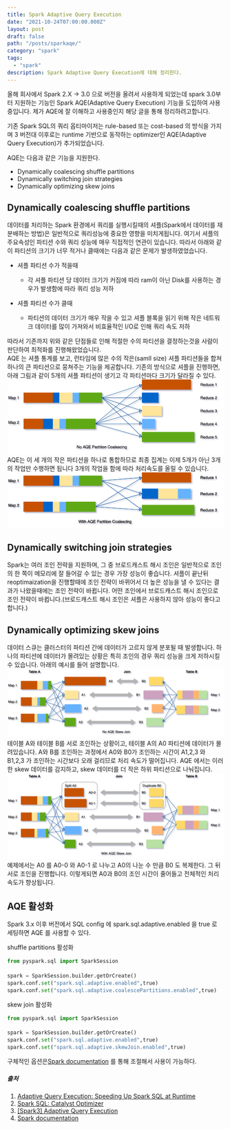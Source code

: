 ```yaml
---
title: Spark Adaptive Query Execution
date: "2021-10-24T07:00:00.000Z"
layout: post
draft: false
path: "/posts/sparkaqe/"
category: "spark"
tags:
  - "spark"
description: Spark Adaptive Query Execution에 대해 정리한다.
---
```


올해 회사에서 Spark 2.X -> 3.0 으로 버전을 올려서 사용하게 되었는데
spark 3.0부터 지원하는 기능인 Spark AQE(Adaptive Query Execution) 기능을 도입하여 사용중입니다.
제가 AQE에 잘 이해하고 사용중인지 해당 글을 통해 정리하려고합니다.

기존 Spark SQL의 쿼리 옵티마이저는 rule-based 또는 cost-based 의 방식을 가지며
3 버전대 이후로는 runtime 기반으로 동작하는 optimizer인 AQE(Adaptive Query Execution)가 추가되었습니다.

AQE는 다음과 같은 기능을 지원한다.
- Dynamically coalescing shuffle partitions
- Dynamically switching join strategies
- Dynamically optimizing skew joins

## Dynamically coalescing shuffle partitions
데이터를 처리하는 Spark 환경에서 쿼리를 실행시킬때의 셔플(Spark에서 데이터를 재분배하는 방법)은 일반적으로
쿼리성능에 중요한 영향을 미치게됩니다. 여기서 셔플의 주요속성인 파티션 수와 쿼리 성능에 매우 직접적인 연관이 있습니다.
따라서 아래와 같이 파티션의 크기가 너무 적거나 클때에는 다음과 같은 문제가 발생하였었습니다.
- 셔플 파티션 수가 적을때
  -  각 셔플 파티션 당 데이터 크기가 커짐에 따라 ram이 아닌 Disk를 사용하는 경우가 발생함에
     따라 쿼리 성능 저하
  
- 셔플 파티션 수가 클때
  - 파티션의 데이터 크기가 매우 작을 수 있고 셔플 블록을 읽기 위해 작은 네트워크 데이터를 많이 가져와서 비효율적인 I/O로 인해 쿼리 속도 저하

따라서 기존까지 위와 같은 단점들로 인해 적절한 수의 파티션을 결정하는것을 사람이 판단하여 최적화를 진행해왔었습니다.<br>
AQE 는 셔플 통계를 보고, 런타임에 많은 수의 작은(samll size) 셔플 파티션들을 합쳐 하나의 큰 파티션으로 뭉쳐주는 기능을 제공합니다.
기존의 방식으로 셔플을 진행하면, 아래 그림과 같이 5개의 셔플 파티션이 생기고 각 파티션마다 크기가 달라질 수 있다.
![not aqe](blog-adaptive-query-execution-2.png)
AQE는 이 세 개의 작은 파티션을 하나로 통합하므로 최종 집계는 이제 5개가 아닌 3개의 작업만 수행하면 됩니다
3개의 작업을 함에 따라 처리속도를 올릴 수 있습니다.
![aqe](blog-adaptive-query-execution-3.png)

## Dynamically switching join strategies
Spark는 여러 조인 전략을 지원하며, 그 중 브로드캐스트 해시 조인은 일반적으로 조인의 한 쪽이 메모리에 잘 들어갈 수 있는 경우 가장 성능이 좋습니다. 
셔플이 끝난뒤 reoptimaization을 진행할때에 조인 전략이 바뀌어서 더 높은 성능을 낼 수 있다는 결과가 나왔을때에는 조인 전략이 바뀝니다.
어떤 조인에서 브로드캐스트 해시 조인으로 조인 전략이 바뀝니다.(브로드캐스트 해시 조인은 셔플은 사용하지 않아 성능이 좋다고 합니다.)

## Dynamically optimizing skew joins
데이터 스큐는 클러스터의 파티션 간에 데이터가 고르지 않게 분포될 때 발생합니다. 하나의 파티션에 데이터가 몰려있는 상황은 특히 조인의 경우 쿼리 성능을 크게 저하시킬 수 있습니다. 
아래의 예시를 들어 설명합니다.
![not aqe skew](blog-adaptive-query-execution-5.png)
테이블 A와 테이블 B를 서로 조인하는 상황이고, 테이블 A의 A0 파티션에 데이터가 몰려있습니다.
A와 B를 조인하는 과정에서 A0와 B0가 조인하는 시간이 A1,2,3 와 B1,2,3 가 조인하는 시간보다 오래 걸리므로 처리 속도가 떨어집니다.
AQE 에서는 이러한 skew 데이터를 감지하고, skew 데이터를 더 작은 하위 파티션으로 나눠집니다.
![aqe skew](blog-adaptive-query-execution-6.png)
예제에서는 A0 를 A0-0 와 A0-1 로 나누고 A0의 나눈 수 만큼 B0 도 복제한다. 그 뒤 서로 조인을 진행합니다.
이렇게되면 A0과 B0의 조인 시간이 줄어들고 전체적인 처리 속도가 향상됩니다.

## AQE 활성화
Spark 3.x 이후 버전에서 SQL config 에 spark.sql.adaptive.enabled 을 true 로 세팅하면 AQE 를 사용할 수 있다.

shuffle partitions 활성화
```python
from pyspark.sql import SparkSession

spark = SparkSession.builder.getOrCreate()
spark.conf.set("spark.sql.adaptive.enabled",true)
spark.conf.set("spark.sql.adaptive.coalescePartitions.enabled",true)
```

skew join 활성화
```python
from pyspark.sql import SparkSession

spark = SparkSession.builder.getOrCreate()
spark.conf.set("spark.sql.adaptive.enabled",true)
spark.conf.set("spark.sql.adaptive.skewJoin.enabled",true)
```

구체적인 옵션은[Spark documentation](https://spark.apache.org/docs/latest/sql-performance-tuning.html#adaptive-query-execution) 를 통해 조절해서 사용이 가능하다.

##### 출처
1. [Adaptive Query Execution: Speeding Up Spark SQL at Runtime](https://databricks.com/blog/2020/05/29/adaptive-query-execution-speeding-up-spark-sql-at-runtime.html)<br>
2. [Spark SQL: Catalyst Optimizer](https://blog.bi-geek.com/en/spark-sql-optimizador-catalyst/)
3. [[Spark3] Adaptive Query Execution](https://eyeballs.tistory.com/245)
4. [Spark documentation](https://spark.apache.org/docs/latest/sql-performance-tuning.html#adaptive-query-execution)